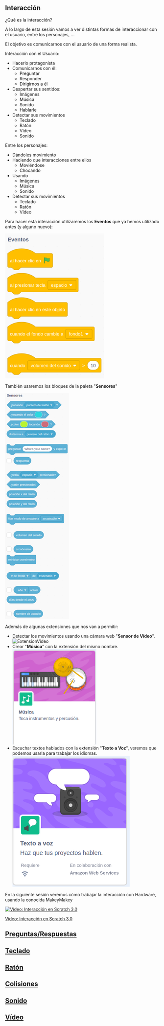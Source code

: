 ## Interacción

¿Qué es la interacción?

A lo largo de esta sesión vamos a ver distintas formas de interaccionar con el usuario, entre los personajes, ...

El objetivo es comunicarnos con el usuario de una forma realista.

Interacción con el Usuario:
* Hacerlo protagonista
* Comunicarnos con él:
    * Preguntar
    * Responder
    * Dirigirnos a él
* Despertar sus sentidos:
    * Imágenes
    * Música
    * Sonido
    * Hablarle
* Detectar sus movimientos
    * Teclado
    * Ratón
    * Vídeo
    * Sonido

Entre los personajes:
* Dándoles movimiento
* Haciendo que interacciones entre ellos
    * Moviéndose
    * Chocando
* Usando
    * Imágenes
    * Música
    * Sonido
* Detectar sus movimientos
    * Teclado
    * Ratón
    * Vídeo

Para hacer esta interacción utilizaremos los **Eventos** que ya hemos utilizado antes (y alguno nuevo):

![Tipos de eventos](./images/TiposEventos.png)


También usaremos los bloques de la paleta "**Sensores**"

![Paleta Sensores](./images/PaletaSensores.png)

Además de algunas extensiones que nos van a permitir:

* Detectar los movimientos usando una cámara web "**Sensor de Vídeo**".
![ExtensionVídeo](./images/ExtensionVídeo.png)
* Crear "**Música**" con la extensión del mismo nombre.
![ExtensionMusica.png](./images/ExtensionMusica.png)
* Escuchar textos hablados con la extensión "**Texto a Voz**", veremos que podemos usarla para trabajar los idiomas.
![ExtensionTextoAVox.png](./images/ExtensionTextoAVox.png)

En la siguiente sesión veremos cómo trabajar la interacción con Hardware, usando la conocida MakeyMakey

[![Vídeo: Interacción en Scratch 3.0](https://img.youtube.com/vi/V_joIGGFx-k/0.jpg)](https://youtu.be/V_joIGGFx-k)


[Vídeo: Interacción en Scratch 3.0](https://youtu.be/V_joIGGFx-k)


## [Preguntas/Respuestas](./Preguntas.md)

## [Teclado](./Teclado.md)

## [Ratón](./Raton.md)

## [Colisiones](./Colisiones.md)

## [Sonido](./Sonido.md)

## [Vídeo](./Video.md)

